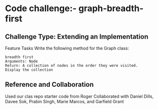 # Code challenge:- graph-breadth-first


## Challenge Type: Extending an Implementation

Feature Tasks
Write the following method for the Graph class:

    breadth first
    Arguments: Node
    Return: A collection of nodes in the order they were visited.
    Display the collection


## Reference and Collaboration

Used our clas repo starter code from Roger
Collaborated with Daniel Dills, Davee Sok, Prabin Singh, Marie Marcos, and Garfield Grant
